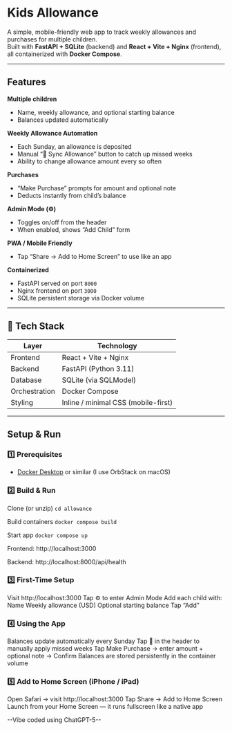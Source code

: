 # Kids Allowance

A simple, mobile-friendly web app to track weekly allowances and purchases for multiple children.  
Built with **FastAPI + SQLite** (backend) and **React + Vite + Nginx** (frontend), all containerized with **Docker Compose**.

---

## Features

**Multiple children**  
- Name, weekly allowance, and optional starting balance  
- Balances updated automatically

**Weekly Allowance Automation**  
- Each Sunday, an allowance is deposited  
- Manual “🔄 Sync Allowance” button to catch up missed weeks  
- Ability to change allowance amount every so often

**Purchases**  
- “Make Purchase” prompts for amount and optional note  
- Deducts instantly from child’s balance  

**Admin Mode (⚙️)**  
- Toggles on/off from the header  
- When enabled, shows “Add Child” form  

**PWA / Mobile Friendly**   
- Tap “Share → Add to Home Screen” to use like an app  

**Containerized**  
- FastAPI served on port `8000`  
- Nginx frontend on port `3000`  
- SQLite persistent storage via Docker volume  

---

## 🧱 Tech Stack

| Layer | Technology |
|-------|-------------|
| Frontend | React + Vite + Nginx |
| Backend | FastAPI (Python 3.11) |
| Database | SQLite (via SQLModel) |
| Orchestration | Docker Compose |
| Styling | Inline / minimal CSS (mobile-first) |

---

## Setup & Run

### 1️⃣ Prerequisites

- [Docker Desktop](https://www.docker.com/products/docker-desktop/) or similar (I use OrbStack on macOS) 

### 2️⃣ Build & Run

Clone (or unzip)
```cd allowance```

Build containers
```docker compose build```

Start app
```docker compose up```

Frontend: http://localhost:3000

Backend: http://localhost:8000/api/health

### 3️⃣ First-Time Setup
Visit http://localhost:3000
Tap ⚙️ to enter Admin Mode
Add each child with:
    Name
    Weekly allowance (USD)
    Optional starting balance
Tap “Add”

### 4️⃣ Using the App
Balances update automatically every Sunday
Tap 🔄 in the header to manually apply missed weeks
Tap Make Purchase → enter amount + optional note → Confirm
Balances are stored persistently in the container volume

### 5️⃣ Add to Home Screen (iPhone / iPad)
Open Safari → visit http://localhost:3000
Tap Share → Add to Home Screen
Launch from your Home Screen — it runs fullscreen like a native app

--Vibe coded using ChatGPT-5--